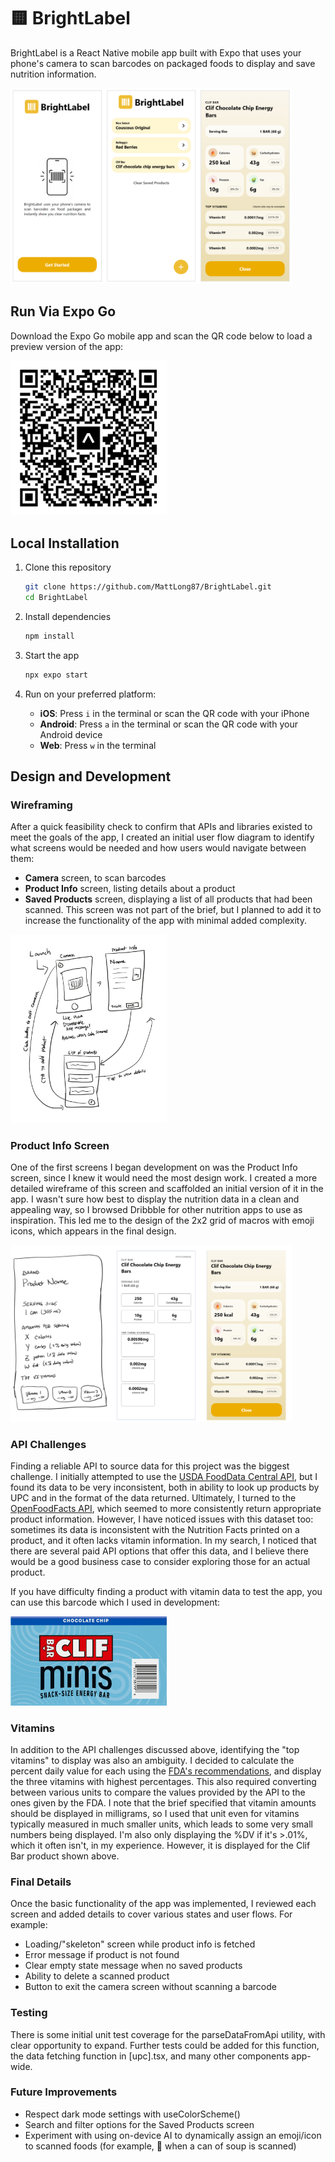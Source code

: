 # 🟨 BrightLabel
BrightLabel is a React Native mobile app built with Expo that uses your phone's camera to scan barcodes on packaged foods to display and save nutrition information.

<img src="https://raw.githubusercontent.com/MattLong87/BrightLabel/refs/heads/main/assets/images/design/screenshots.png" width="450">

## Run Via Expo Go
Download the Expo Go mobile app and scan the QR code below to load a preview version of the app:

<img src="https://raw.githubusercontent.com/MattLong87/BrightLabel/refs/heads/main/assets/images/design/qr_code.png" width="250">

## Local Installation
1. Clone this repository
   ```bash
   git clone https://github.com/MattLong87/BrightLabel.git
   cd BrightLabel
   ```

2. Install dependencies

   ```bash
   npm install
   ```

3. Start the app

   ```bash
   npx expo start
   ```

4. Run on your preferred platform:
   - **iOS**: Press `i` in the terminal or scan the QR code with your iPhone
   - **Android**: Press `a` in the terminal or scan the QR code with your Android device
   - **Web**: Press `w` in the terminal

## Design and Development
### Wireframing
After a quick feasibility check to confirm that APIs and libraries existed to meet the goals of the app, I created an initial user flow diagram to identify what screens would be needed and how users would navigate between them:
- **Camera** screen, to scan barcodes
- **Product Info** screen, listing details about a product
- **Saved Products** screen, displaying a list of all products that had been scanned. This screen was not part of the brief, but I planned to add it to increase the functionality of the app with minimal added complexity.
<img src="https://raw.githubusercontent.com/MattLong87/BrightLabel/refs/heads/main/assets/images/design/user_flow.jpg" width="250">

### Product Info Screen
One of the first screens I began development on was the Product Info screen, since I knew it would need the most design work. I created a more detailed wireframe of this screen and scaffolded an initial version of it in the app. I wasn't sure how best to display the nutrition data in a clean and appealing way, so I browsed Dribbble for other nutrition apps to use as inspiration. This led me to the design of the 2x2 grid of macros with emoji icons, which appears in the final design.

<img src="https://raw.githubusercontent.com/MattLong87/BrightLabel/refs/heads/main/assets/images/design/details_evolution.png" width="450">

### API Challenges
Finding a reliable API to source data for this project was the biggest challenge. I initially attempted to use the [USDA FoodData Central API](https://fdc.nal.usda.gov/api-guide), but I found its data to be very inconsistent, both in ability to look up products by UPC and in the format of the data returned. Ultimately, I turned to the [OpenFoodFacts API](https://openfoodfacts.github.io/openfoodfacts-server/api/), which seemed to more consistently return appropriate product information. However, I have noticed issues with this dataset too: sometimes its data is inconsistent with the Nutrition Facts printed on a product, and it often lacks vitamin information. In my search, I noticed that there are several paid API options that offer this data, and I believe there would be a good business case to consider exploring those for an actual product.

If you have difficulty finding a product with vitamin data to test the app, you can use this barcode which I used in development:

<img src="https://raw.githubusercontent.com/MattLong87/BrightLabel/refs/heads/main/assets/images/design/clif_bar.png" width="250">

### Vitamins
In addition to the API challenges discussed above, identifying the "top vitamins" to display was also an ambiguity. I decided to calculate the percent daily value for each using the [FDA's recommendations](https://www.fda.gov/food/nutrition-facts-label/daily-value-nutrition-and-supplement-facts-labels), and display the three vitamins with highest percentages. This also required converting between various units to compare the values provided by the API to the ones given by the FDA. I note that the brief specified that vitamin amounts should be displayed in milligrams, so I used that unit even for vitamins typically measured in much smaller units, which leads to some very small numbers being displayed. I'm also only displaying the %DV if it's >.01%, which it often isn't, in my experience. However, it is displayed for the Clif Bar product shown above.

### Final Details
Once the basic functionality of the app was implemented, I reviewed each screen and added details to cover various states and user flows. For example:
- Loading/"skeleton" screen while product info is fetched
- Error message if product is not found
- Clear empty state message when no saved products
- Ability to delete a scanned product
- Button to exit the camera screen without scanning a barcode

### Testing
There is some initial unit test coverage for the parseDataFromApi utility, with clear opportunity to expand. Further tests could be added for this function, the data fetching function in [upc].tsx, and many other components app-wide.

### Future Improvements
- Respect dark mode settings with useColorScheme()
- Search and filter options for the Saved Products screen
- Experiment with using on-device AI to dynamically assign an emoji/icon to scanned foods (for example, 🥫 when a can of soup is scanned)
